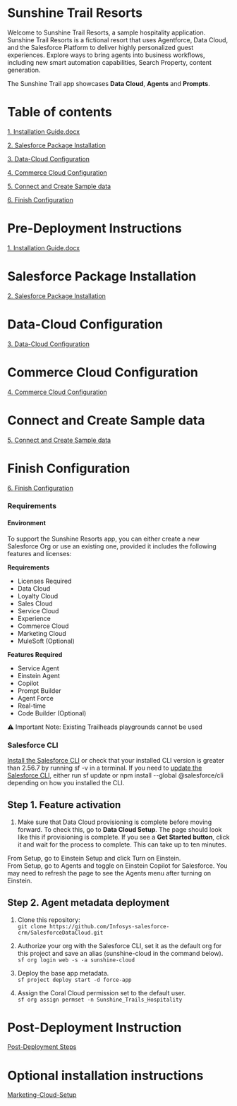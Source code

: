 # Sunshine Trail Resorts
Welcome to Sunshine Trail Resorts, a sample hospitality application. Sunshine Trail Resorts is a fictional resort that uses Agentforce, Data Cloud, and the Salesforce Platform to deliver highly personalized guest experiences. Explore ways to bring agents into business workflows, including new smart automation capabilities, Search Property, content generation.

The Sunshine Trail app showcases **Data Cloud**, **Agents** and **Prompts**.

Table of contents
=======================
[1. Installation Guide.docx](#Pre-Deployment-Instructions)

[2. Salesforce Package Installation](#Salesforce-Package-Installation)

[3. Data-Cloud Configuration](#Data-Cloud-Configuration)

[4. Commerce Cloud Configuration](#Commerce-Cloud-Configuration)

[5. Connect and Create Sample data](#Connect-and-Create-Sample-data)

[6. Finish Configuration](#Finish-Configuration)

# Pre-Deployment Instructions
[1. Installation Guide.docx](https://docs.google.com/document/d/1CEHMg96Ba2hVMtoYgfuVbRBUbRL4r5gy/edit)
# Salesforce Package Installation
[2. Salesforce Package Installation](https://docs.google.com/document/d/1pN0kMzzcOs82dpWgc76BpxZ2qEVSPStF/edit)
# Data-Cloud Configuration
[3. Data-Cloud Configuration](https://docs.google.com/document/d/18pIB7oYDE-9EJNZyaVQAomfM3pRodaVW/edit#heading=h.gjdgxs)
# Commerce Cloud Configuration
[4. Commerce Cloud Configuration](https://docs.google.com/document/d/1h0OwE5A1WzPKRNt2YOEXK-ZfOqxQq4cz/edit)
# Connect and Create Sample data
[5. Connect and Create Sample data](https://docs.google.com/document/d/1sBY1Ij7zMJq8H7b8c2rbdQvcYSXwaEyj/edit)
# Finish Configuration
[6. Finish Configuration](https://docs.google.com/document/d/1CCTTkuCF56KYajjnVsvAzvvKbEHP5uDu/edit)

### Requirements
#### Environment
To support the Sunshine Resorts app, you can either create a new Salesforce Org or use an existing one, provided it includes the following features and licenses:

**Requirements**
   - Licenses Required
   - Data Cloud
   - Loyalty Cloud
   - Sales Cloud
   - Service Cloud
   - Experience
   - Commerce Cloud
   - Marketing Cloud
   - MuleSoft (Optional)
     
**Features Required**
   - Service Agent
   - Einstein Agent
   - Copilot
   - Prompt Builder
   - Agent Force
   - Real-time
   - Code Builder (Optional)

⚠️ Important Note: Existing Trailheads playgrounds cannot be used

### Salesforce CLI
[Install the Salesforce CLI](https://developer.salesforce.com/tools/salesforcecli) or check that your installed CLI version is greater than 2.56.7 by running sf -v in a terminal.
If you need to [update the Salesforce CLI](https://developer.salesforce.com/docs/atlas.en-us.sfdx_setup.meta/sfdx_setup/sfdx_setup_update_cli.htm), either run sf update or npm install --global @salesforce/cli depending on how you installed the CLI.

## Step 1. Feature activation
1. Make sure that Data Cloud provisioning is complete before moving forward.
   To check this, go to **Data Cloud Setup**. The page should look like this if provisioning is complete. If you see a **Get Started button**,
   click it and wait for the process to complete. This can take up to ten minutes.

From Setup, go to Einstein Setup and click Turn on Einstein.\
From Setup, go to Agents and toggle on Einstein Copilot for Salesforce. You may need to refresh the page to see the Agents menu after turning on Einstein.

## Step 2. Agent metadata deployment
1. Clone this repository:\
    `git clone https://github.com/Infosys-salesforce-crm/SalesforceDataCloud.git`
  
5. Authorize your org with the Salesforce CLI, set it as the default org for this project and save an alias (sunshine-cloud in the command below).\
   `sf org login web -s -a sunshine-cloud`

7. Deploy the base app metadata.\
   `sf project deploy start -d force-app`

8. Assign the Coral Cloud permission set to the default user.\
   `sf org assign permset -n Sunshine_Trails_Hospitality`


# Post-Deployment Instruction
[Post-Deployment Steps](https://docs.google.com/document/d/1XbgH6uN5g8AHbgcL2YTCesposrAgMGVa)
# Optional installation instructions
[Marketing-Cloud-Setup](https://docs.google.com/document/d/17WehTZa1aY-tYHXOX-upxZHQ0PGVAb-f)
